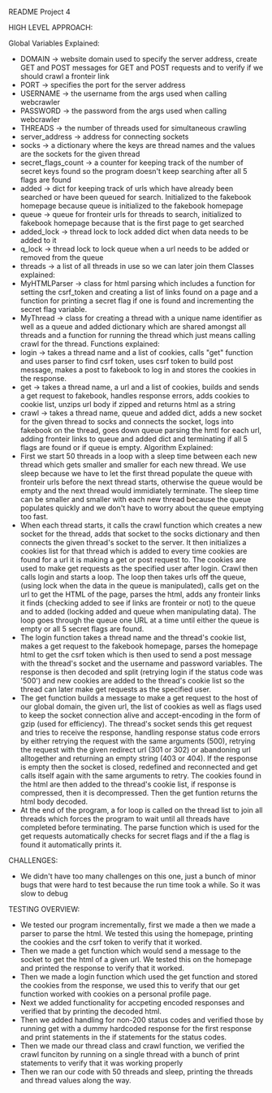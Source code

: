 README
Project 4

HIGH LEVEL APPROACH:

Global Variables Explained:
 - DOMAIN             -> website domain used to specify the server address, create GET and POST 
                         messages for GET and POST requests and to verify if we should crawl a 
                         fronteir link
 - PORT               -> specifies the port for the server address
 - USERNAME           -> the username from the args used when calling webcrawler
 - PASSWORD           -> the password from the args used when calling webcrawler
 - THREADS            -> the number of threads used for simultaneous crawling
 - server_address     -> address for connecting sockets
 - socks              -> a dictionary where the keys are thread names and the values are the
                         sockets for the given thread
 - secret_flags_count -> a counter for keeping track of the number of secret keys found so the
                         program doesn't keep searching after all 5 flags are found
 - added              -> dict for keeping track of urls which have already been searched or have 
                         been queued for search. Initialized to the fakebook homepage because
                         queue is initialized to the fakebook homepage
 - queue              -> queue for fronteir urls for threads to search, initialized to fakebook
                         homepage because that is the first page to get searched
 - added_lock         -> thread lock to lock added dict when data needs to be added to it
 - q_lock             -> thread lock to lock queue when a url needs to be added or removed from the
                         queue
 - threads            -> a list of all threads in use so we can later join them
Classes explained:
 - MyHTMLParser       -> class for html parsing which includes a function for setting the 
                         csrf_token and creating a list of links found on a page and a function for
                         printing a secret flag if one is found and incrementing the secret flag 
                         variable.
 - MyThread           -> class for creating a thread with a unique name identifier as well as a
                         queue and added dictionary which are shared amongst all threads and a
                         function for running the thread which just means calling crawl for the
                         thread.
Functions explained: 
 - login              -> takes a thread name and a list of cookies, calls "get" function and uses
                         parser to find csrf token, uses csrf token to build post message, makes a
                         post to fakebook to log in and stores the cookies in the response.
 - get                -> takes a thread name, a url and a list of cookies, builds and sends a get
                         request to fakebook, handles response errors, adds cookies to cookie list,
                         unzips url body if zipped and returns html as a string
 - crawl              -> takes a thread name, queue and added dict, adds a new socket for the given
                         thread to socks and connects the socket, logs into fakebook on the thread,
                         goes down queue parsing the hmtl for each url, adding fronteir links to 
                         queue and added dict and terminating if all 5 flags are found or if queue 
                         is empty.
Algorithm Explained:
 - First we start 50 threads in a loop with a sleep time between each new thread which gets smaller
   and smaller for each new thread. We use sleep because we have to let the first thread populate
   the queue with fronteir urls before the next thread starts, otherwise the queue would be empty
   and the next thread would immidiately terminate. The sleep time can be smaller and smaller with
   each new thread because the queue populates quickly and we don't have to worry about the queue
   emptying too fast.
 - When each thread starts, it calls the crawl function which creates a new socket for the thread,
   adds that socket to the socks dictionary and then connects the given thread's socket to the 
   server. It then initializes a cookies list for that thread which is added to every time cookies
   are found for a url it is making a get or post request to. The cookies are used to make get
   requests as the specified user after login. Crawl then calls login and starts a loop. The loop
   then takes urls off the queue, (using lock when the data in the queue is manipulated), calls
   get on the url to get the HTML of the page, parses the html, adds any fronteir links it finds
   (checking added to see if links are fronteir or not) to the queue and to added (locking added 
   and queue when manipulating data). The loop goes through the queue one URL at a time until 
   either the queue is empty or all 5 secret flags are found.
 - The login function takes a thread name and the thread's cookie list, makes a get request to the
   fakebook homepage, parses the homepage html to get the csrf token which is then used to send a
   post message with the thread's socket and the username and password variables. The response is
   then decoded and split (retrying login if the status code was '500') and new cookies are added
   to the thread's cookie list so the thread can later make get requests as the specified user.
 - The get function builds a message to make a get request to the host of our global domain, the
   given url, the list of cookies as well as flags used to keep the socket connection alive and 
   accept-encoding in the form of gzip (used for efficiency). The thread's socket sends this
   get request and tries to receive the response, handling response status code errors by either
   retrying the request with the same arguments (500), retrying the request with the given redirect
   url (301 or 302) or abandoning url alltogether and returning an empty string (403 or 404). If 
   the response is empty then the socket is closed, redefined and reconnected and get calls itself 
   again with the same arguments to retry. The cookies found in the html are then added to the 
   thread's cookie list, if response is compressed, then it is decompressed. Then the get funtion
   returns the html body decoded.
 - At the end of the program, a for loop is called on the thread list to join all threads which
   forces the program to wait until all threads have completed before terminating. The parse 
   function which is used for the get requests automatically checks for secret flags and if the
   a flag is found it automatically prints it.


CHALLENGES:
 - We didn't have too many challenges on this one, just a bunch of minor bugs that were hard to 
   test because the run time took a while. So it was slow to debug


TESTING OVERVIEW:
 - We tested our program incrementally, first we made a then we made a parser to parse the html. We
   tested this using the homepage, printing the cookies and the csrf token to verify that it
   worked. 
 - Then we made a get function which would send a message to the socket to get the html of a given 
   url. We tested this on the homepage and printed the response to verify that it worked. 
 - Then we made a login function which used the get function and stored the cookies from the 
   response, we used this to verify that our get function worked with cookies on a personal profile
   page.
 - Next we added functionality for accpeting encoded responses and verified that by printing the
   decoded html.
 - Then we added handling for non-200 status codes and verified those by running get with a dummy
   hardcoded response for the first response and print statements in the if statements for the 
   status codes.
 - Then we made our thread class and crawl function, we verified the crawl funciton by running on
   a single thread with a bunch of print statements to verify that it was working properly
 - Then we ran our code with 50 threads and sleep, printing the threads and thread values along
   the way.
 

